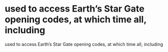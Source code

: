 # used to access Earth’s Star Gate opening codes, at which time all, including

used to access Earth’s Star Gate opening codes, at which time all, including
